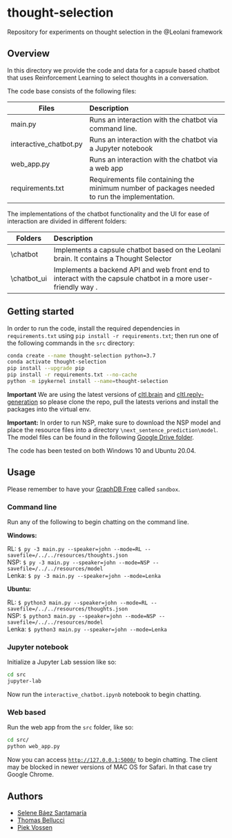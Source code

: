 # thought-selection

Repository for experiments on thought selection in the @Leolani framework

## Overview

In this directory we provide the code and data for a capsule based chatbot that uses Reinforcement Learning to select
thoughts in a conversation.

The code base consists of the following files:

| Files                   | Description   |
| ----------------------- |:--------------|
| main.py                 | Runs an interaction with the chatbot via command line.|
| interactive_chatbot.py  | Runs an interaction with the chatbot via a Jupyter notebook|
| web_app.py              | Runs an interaction with the chatbot via a web app|
| requirements.txt        | Requirements file containing the minimum number of packages needed to run the implementation. |

<p> The implementations of the chatbot functionality and the UI for ease of interaction are divided in different folders:</p>

| Folders                   | Description     |
| ------------------------- | :-------------- |
| \\chatbot                 | Implements a capsule chatbot based on the Leolani brain. It contains a Thought Selector|
| \\chatbot_ui              | Implements a backend API and web front end to interact with the capsule chatbot in a more user-friendly way . |

## Getting started

In order to run the code, install the required dependencies in `requirements.txt`
using `pip install -r requirements.txt`; then run one of the following commands in the `src` directory:

```bash
conda create --name thought-selection python=3.7
conda activate thought-selection
pip install --upgrade pip
pip install -r requirements.txt --no-cache
python -m ipykernel install --name=thought-selection
```

**Important** We are using the latest versions of [cltl.brain](https://github.com/leolani/cltl-knowledgerepresentation)
and [cltl.reply-generation](https://github.com/leolani/cltl-languagegeneration) so please clone the repo, pull the
latests verions and install the packages into the virtual env.

**Important:** In order to run NSP, make sure to download the NSP model and place the resource files into a
directory `\next_sentence_prediction\model`. The model files can be found in the
following [Google Drive folder](https://drive.google.com/drive/folders/10GEpnjqXn4DfyKjFjJG7KbJEygvdAI2J?usp=sharing).

The code has been tested on both Windows 10 and Ubuntu 20.04.

## Usage
Please remember to have your [GraphDB Free](http://graphdb.ontotext.com/) called `sandbox`. 

### Command line

Run any of the following to begin chatting on the command line.

**Windows:**<br>

RL:      `$ py -3 main.py --speaker=john --mode=RL --savefile=/../../resources/thoughts.json `<br>
NSP:    `$ py -3 main.py --speaker=john --mode=NSP --savefile=/../../resources/model `<br>
Lenka: `$ py -3 main.py --speaker=john --mode=Lenka `

**Ubuntu:**<br>

RL:      `$ python3 main.py --speaker=john --mode=RL --savefile=/../../resources/thoughts.json `<br>
NSP:    `$ python3 main.py --speaker=john --mode=NSP --savefile=/../../resources/model `<br>
Lenka: `$ python3 main.py --speaker=john --mode=Lenka `

### Jupyter notebook

Initialize a Jupyter Lab session like so:

```bash
cd src
jupyter-lab
```

Now run the `interactive_chatbot.ipynb` notebook to begin chatting.

### Web based

Run the web app from the `src` folder, like so:

```bash
cd src/
python web_app.py
```

Now you can access [`http://127.0.0.1:5000/`](http://127.0.0.1:5000/) to begin chatting.
The client may be blocked in newer versions of MAC OS for Safari. In that case try Google Chrome.

## Authors

* [Selene Báez Santamaría](https://selbaez.github.io/)
* [Thomas Bellucci](https://github.com/thomas097)
* [Piek Vossen](https://github.com/piekvossen)
